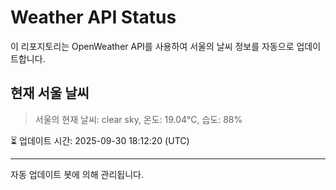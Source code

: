 
# Weather API Status

이 리포지토리는 OpenWeather API를 사용하여 서울의 날씨 정보를 자동으로 업데이트합니다.

## 현재 서울 날씨
> 서울의 현재 날씨: clear sky, 온도: 19.04°C, 습도: 88%

⏳ 업데이트 시간: 2025-09-30 18:12:20 (UTC)

---
자동 업데이트 봇에 의해 관리됩니다.
